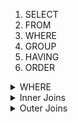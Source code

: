



1. SELECT
2. FROM
3. WHERE
4. GROUP
5. HAVING
6. ORDER


<details> <summary>WHERE</summary>


The WHERE clause searches for rows in a table that meet a given condition. </br>

_ _ _
The statement below allows you to search rows that match multiple keywords in one column </br>
`SELECT * FROM IceCream WHERE Brand IN ('Breyers', 'Haagen-Dazs');` </br>


_ _ _
Filther by pattern: `SELECT * FROM IceCream WHERE Flavor LIKE '%Chocolate%';` </br>

pattern        | matches
---------------|----------------
'X%'           | Any String starting with x
'%X'           | Any string ending with x
'%X%'          | Any string containing X
'X_'           | X followed by a one character

</summary> </details>



<details> <summary>Inner Joins</summary>

- Inner joins only return rows that meet all the join conditions. 
- Inner joins are exclusive
- Used for selecting rows with a matching condition.
- Multiple can be chained together to match across many tables
- Can't output null values 
~~~
SELECT 
    table_a.foo,
    table_b.bar,
FROM table_a
INNER JOIN table_b
    ON table_a.key = table_b.key
WHERE table_a.foo = table_b.bar;
~~~

You can filter inner joins using the "AND" keyword:
~~~
SELECT 
    table_a.foo,
    table_b.bar,
FROM table_a
INNER JOIN table_b
    ON table_a.key = table_b.key
        AND table_a.foo = table_b.bar
        AND Table_a.foo > 2;
~~~


</summary> </details>




<details> <summary>Outer Joins</summary>

- Outer joins are inclusive
- Outer joins will output null values


</summary> </details>

